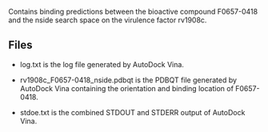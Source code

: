 Contains binding predictions between the bioactive compound F0657-0418 and the nside search space on the virulence factor rv1908c.

## Files

- log.txt is the log file generated by AutoDock Vina.

- rv1908c_F0657-0418_nside.pdbqt is the PDBQT file generated by AutoDock Vina containing the orientation and binding location of F0657-0418.

- stdoe.txt is the combined STDOUT and STDERR output of AutoDock Vina.

